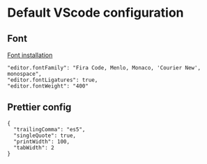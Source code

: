 # Default VScode configuration

## Font

[Font installation](https://github.com/tonsky/FiraCode/wiki/VS-Code-Instructions)

```
"editor.fontFamily": "Fira Code, Menlo, Monaco, 'Courier New', monospace",
"editor.fontLigatures": true,
"editor.fontWeight": "400"
```

## Prettier config

```
{
  "trailingComma": "es5",
  "singleQuote": true,
  "printWidth": 100,
  "tabWidth": 2
}
```
